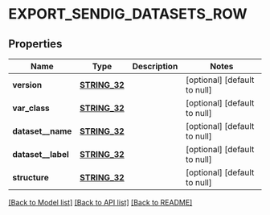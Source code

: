 # EXPORT_SENDIG_DATASETS_ROW

## Properties
Name | Type | Description | Notes
------------ | ------------- | ------------- | -------------
**version** | [**STRING_32**](STRING_32.md) |  | [optional] [default to null]
**var_class** | [**STRING_32**](STRING_32.md) |  | [optional] [default to null]
**dataset__name** | [**STRING_32**](STRING_32.md) |  | [optional] [default to null]
**dataset__label** | [**STRING_32**](STRING_32.md) |  | [optional] [default to null]
**structure** | [**STRING_32**](STRING_32.md) |  | [optional] [default to null]

[[Back to Model list]](../README.md#documentation-for-models) [[Back to API list]](../README.md#documentation-for-api-endpoints) [[Back to README]](../README.md)


